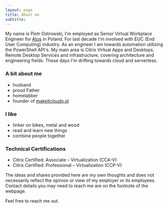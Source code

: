 ```yaml
---
layout: page
title: About me
subtitle:
---
```


My name is Piotr Ostrowski, I'm employed as Senior Virtual Workplace Engineer for [Atos](https://atos.net/en/) in Poland. For last decade I'm involved with EUC (End User Computing) industry. As an engineer I am towards automation utilizing the PowerShell API's. My main area is Citrix Virtual Apps and Desktops, Remote Desktop Services and infrastructure, covering architecture and engineering fields. These days I'm drifting towards cloud and serverless.

### A bit about me

- husband
- proud Father
- homelabber
- founder of [makeitcloudy.pl](https://makeitcloudy.pl/#)

### I like
- tinker on bikes, metal and wood
- read and learn new things
- combine people together

### Technical Certifications

* Citrix Certified: Associate – Virtualization (CCA-V)
* Citrix Certified: Professional – Virtualization (CCP-V)

The ideas and shares provided here are my own thoughts and does not necessarily reflect the opinion or view of my employer or its employees.
Contact details you may need to reach me are on the footnote of the webpage.

Feel free to reach me out.
